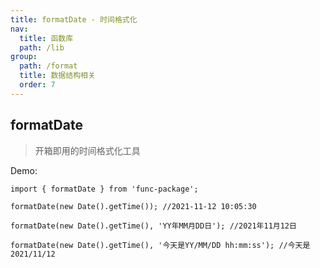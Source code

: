 ```yaml
---
title: formatDate - 时间格式化
nav:
  title: 函数库
  path: /lib
group:
  path: /format
  title: 数据结构相关
  order: 7
---
```


## formatDate

> 开箱即用的时间格式化工具

Demo:

```tsx | pure
import { formatDate } from 'func-package';

formatDate(new Date().getTime()); //2021-11-12 10:05:30

formatDate(new Date().getTime(), 'YY年MM月DD日'); //2021年11月12日

formatDate(new Date().getTime(), '今天是YY/MM/DD hh:mm:ss'); //今天是2021/11/12
```
